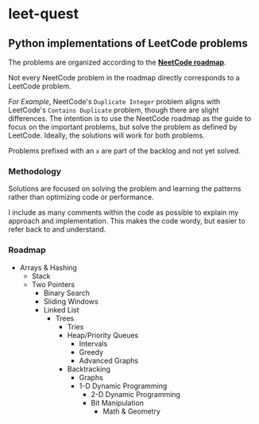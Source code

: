 # leet-quest
## Python implementations of LeetCode problems
The problems are organized according to the [**NeetCode roadmap**](https://neetcode.io/roadmap).

Not every NeetCode problem in the roadmap directly corresponds to a LeetCode problem.

_For Example_, NeetCode's `Duplicate Integer` problem aligns with LeetCode's `Contains Duplicate` problem, though there are slight differences. The intention is to use the NeetCode roadmap as the guide to focus on the important problems, but solve the problem as defined by LeetCode. Ideally, the solutions will work for both problems.

Problems prefixed with an `x` are part of the backlog and not yet solved.

### Methodology
Solutions are focused on solving the problem and learning the patterns rather than optimizing code or performance.

I include as many comments within the code as possible to explain my approach and implementation. This makes the code wordy, but easier to refer back to and understand.

### Roadmap
* Arrays & Hashing
  * Stack
  * Two Pointers
    * Binary Search
    * Sliding Windows
    * Linked List
      * Trees
        * Tries
        * Heap/Priority Queues
          * Intervals
          * Greedy
          * Advanced Graphs
        * Backtracking
          * Graphs
          * 1-D Dynamic Programming
            * 2-D Dynamic Programming
            * Bit Manipulation
              * Math & Geometry

